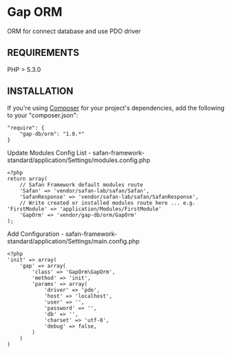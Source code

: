 Gap ORM
===============
ORM for connect database and use PDO driver

REQUIREMENTS
------------
PHP > 5.3.0

INSTALLATION
------------
If you're using [Composer](http://getcomposer.org/) for your project's dependencies, add the following to your "composer.json":
```
"require": {
    "gap-db/orm": "1.0.*"
}
```

Update Modules Config List - safan-framework-standard/application/Settings/modules.config.php
```
<?php
return array(
    // Safan Framework default modules route
    'Safan' => 'vendor/safan-lab/safan/Safan',
    'SafanResponse' => 'vendor/safan-lab/safan/SafanResponse',
    // Write created or installed modules route here ... e.g. 'FirstModule' => 'application/Modules/FirstModule'
    'GapOrm' => 'vendor/gap-db/orm/GapOrm'
);
```

Add Configuration - safan-framework-standard/application/Settings/main.config.php
```
<?php
'init' => array(
    'gap' => array(
        'class' => 'GapOrm\GapOrm',
        'method' => 'init',
        'params' => array(
            'driver' => 'pdo',
            'host' => 'localhost',
            'user' => '',
            'password' => '',
            'db' => '',
            'charset' => 'utf-8',
            'debug' => false,
        )
    )
)
```

